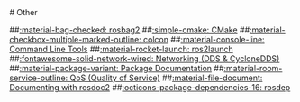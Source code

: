 <div class="centered-content" markdown>
# Other

##[:material-bag-checked: rosbag2](bag.md)
##[:simple-cmake: CMake](cmake.md)
##[:material-checkbox-multiple-marked-outline: colcon](colcon.md)
##[:material-console-line: Command Line Tools](command_line.md)
##[:material-rocket-launch: ros2launch](launch.md)
##[:fontawesome-solid-network-wired: Networking (DDS & CycloneDDS)](networking.md)
##[:material-package-variant: Package Documentation](packages.md)
##[:material-room-service-outline: QoS (Quality of Service)](qos.md)
##[:material-file-document: Documenting with rosdoc2](rosdoc2.md)
##[:octicons-package-dependencies-16: rosdep](rosdep.md)

</div>

